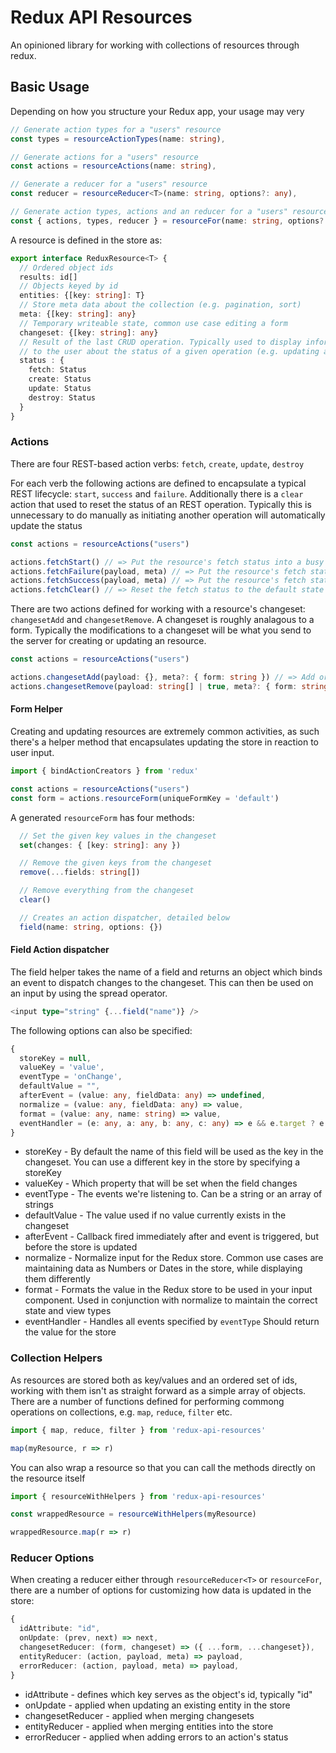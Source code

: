 # Redux API Resources

An opinioned library for working with collections of resources through redux.

## Basic Usage

Depending on how you structure your Redux app, your usage may very

```typescript
// Generate action types for a "users" resource
const types = resourceActionTypes(name: string),

// Generate actions for a "users" resource
const actions = resourceActions(name: string),

// Generate a reducer for a "users" resource
const reducer = resourceReducer<T>(name: string, options?: any),

// Generate action types, actions and an reducer for a "users" resource
const { actions, types, reducer } = resourceFor(name: string, options?: any)
```
A resource is defined in the store as:

```typescript
export interface ReduxResource<T> {
  // Ordered object ids
  results: id[]
  // Objects keyed by id
  entities: {[key: string]: T}
  // Store meta data about the collection (e.g. pagination, sort)
  meta: {[key: string]: any}
  // Temporary writeable state, common use case editing a form
  changeset: {[key: string]: any}
  // Result of the last CRUD operation. Typically used to display information
  // to the user about the status of a given operation (e.g. updating a user failed)
  status : {
    fetch: Status
    create: Status
    update: Status
    destroy: Status
  }
}
```

### Actions

There are four REST-based action verbs: `fetch`, `create`, `update`, `destroy`

For each verb the following actions are defined to encapsulate a typical REST
lifecycle: `start`, `success` and `failure`. Additionally there is a `clear` action
that used to reset the status of an REST operation. Typically this is unnecessary
to do manually as initiating another operation will automatically update the status

```typescript
const actions = resourceActions("users")

actions.fetchStart() // => Put the resource's fetch status into a busy state
actions.fetchFailure(payload, meta) // => Put the resource's fetch status into a failure state
actions.fetchSuccess(payload, meta) // => Put the resource's fetch status into a successful state and merges the data into the collection
actions.fetchClear() // => Reset the fetch status to the default state
```

There are two actions defined for working with a resource's changeset: `changesetAdd` and `changesetRemove`.
A changeset is roughly analagous to a form. Typically the modifications to a changeset will be what
you send to the server for creating or updating an resource.

```typescript
const actions = resourceActions("users")

actions.changesetAdd(payload: {}, meta?: { form: string }) // => Add or replace key values in the changeset object
actions.changesetRemove(payload: string[] | true, meta?: { form: string }) // => Remove a list of keys from the changeset, or remove ALL keys
```

#### Form Helper

Creating and updating resources are extremely common activities, as such there's a helper method that encapsulates
updating the store in reaction to user input.

```typescript
import { bindActionCreators } from 'redux'

const actions = resourceActions("users")
const form = actions.resourceForm(uniqueFormKey = 'default')
```

A generated `resourceForm` has four methods:

```typescript
  // Set the given key values in the changeset
  set(changes: { [key: string]: any })

  // Remove the given keys from the changeset
  remove(...fields: string[])

  // Remove everything from the changeset
  clear()

  // Creates an action dispatcher, detailed below
  field(name: string, options: {})
```

#### Field Action dispatcher

The field helper takes the name of a field and returns an object which binds an event to dispatch
changes to the changeset. This can then be used on an input by using the spread operator.

```typescript
<input type="string" {...field("name")} />
```
The following options can also be specified:

```typescript
{
  storeKey = null,
  valueKey = 'value',
  eventType = 'onChange',
  defaultValue = "",
  afterEvent = (value: any, fieldData: any) => undefined,
  normalize = (value: any, fieldData: any) => value,
  format = (value: any, name: string) => value,
  eventHandler = (e: any, a: any, b: any, c: any) => e && e.target ? e.target.value : e
}
```
* storeKey - By default the name of this field will be used as the key in the changeset. You can use a different key in the store by specifying a storeKey
* valueKey - Which property that will be set when the field changes
* eventType - The events we're listening to. Can be a string or an array of strings
* defaultValue - The value used if no value currently exists in the changeset
* afterEvent - Callback fired immediately after and event is triggered, but before the store is updated
* normalize - Normalize input for the Redux store. Common use cases are maintaining data as Numbers or Dates in the store, while displaying them differently
* format - Formats the value in the Redux store to be used in your input component. Used in conjunction with normalize to maintain the correct state and view types
* eventHandler - Handles all events specified by `eventType` Should return the value for the store

### Collection Helpers

As resources are stored both as key/values and an ordered set of ids, working
with them isn't as straight forward as a simple array of objects. There are a number of
functions defined for performing commong operations on collections, e.g. `map`, `reduce`,
`filter` etc.

```typescript
import { map, reduce, filter } from 'redux-api-resources'

map(myResource, r => r)
```

You can also wrap a resource so that you can call the methods directly on the resource itself

```typescript
import { resourceWithHelpers } from 'redux-api-resources'

const wrappedResource = resourceWithHelpers(myResource)

wrappedResource.map(r => r)
```

### Reducer Options

When creating a reducer either through `resourceReducer<T>` or `resourceFor`, there are a number
of options for customizing how data is updated in the store:

```typescript
{
  idAttribute: "id",
  onUpdate: (prev, next) => next,
  changesetReducer: (form, changeset) => ({ ...form, ...changeset}),
  entityReducer: (action, payload, meta) => payload,
  errorReducer: (action, payload, meta) => payload,
}
```

* idAttribute - defines which key serves as the object's id, typically "id"
* onUpdate - applied when updating an existing entity in the store
* changesetReducer - applied when merging changesets
* entityReducer - applied when merging entities into the store
* errorReducer - applied when adding errors to an action's status
